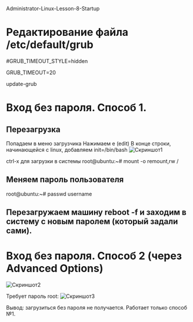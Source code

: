 Administrator-Linux-Lesson-8-Startup

# Редактирование файла /etc/default/grub

#GRUB_TIMEOUT_STYLE=hidden

GRUB_TIMEOUT=20

update-grub

# Вход без пароля. Способ 1.
## Перезагрузка
Попадаем в меню загрузчика
Нажимаем e (edit)
В конце строки, начинающейся с linux, добавляем init=/bin/bash
![Скриншот1](https://github.com/user-attachments/assets/6ed12b4f-e892-409f-9177-1624ad14f16a)

сtrl-x для загрузки в системы
root@ubuntu:~# mount -o remount,rw /

## Меняем пароль пользователя
root@ubuntu:~# passwd username
## Перезагружаем машину reboot -f и заходим в систему с новым паролем (который задали сами).

# Вход без пароля. Способ 2 (через Advanced Options)
![Скриншот2](https://github.com/user-attachments/assets/6f0f24f4-0942-40a2-ab79-8ad96471eb00)

Требует пароль root:
![Скриншот3](https://github.com/user-attachments/assets/bdb471af-09a1-4947-aafb-c9f1308f27f8)

Вывод: загрузиться без пароля не получается. Работает только способ №1.
